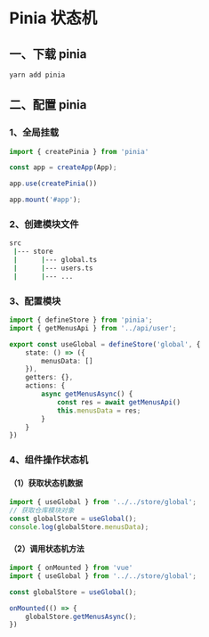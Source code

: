 # Pinia 状态机

## 一、下载 pinia

```bash
yarn add pinia
```

## 二、配置 pinia

### 1、全局挂载

```ts
import { createPinia } from 'pinia'

const app = createApp(App);

app.use(createPinia())

app.mount('#app');
```

### 2、创建模块文件

```bash
src
 |--- store
 |      |--- global.ts
 |      |--- users.ts
 |      |--- ...
```

### 3、配置模块

```ts
import { defineStore } from 'pinia';
import { getMenusApi } from '../api/user';

export const useGlobal = defineStore('global', {
    state: () => ({
        menusData: []
    }),
    getters: {},
    actions: {
        async getMenusAsync() {
            const res = await getMenusApi()
            this.menusData = res;
        }
    }
})
```

### 4、组件操作状态机

#### （1）获取状态机数据

```ts
import { useGlobal } from '../../store/global';
// 获取仓库模块对象
const globalStore = useGlobal();
console.log(globalStore.menusData);
```

#### （2）调用状态机方法

```ts
import { onMounted } from 'vue'
import { useGlobal } from '../../store/global';

const globalStore = useGlobal();

onMounted(() => {
    globalStore.getMenusAsync();
})
```


